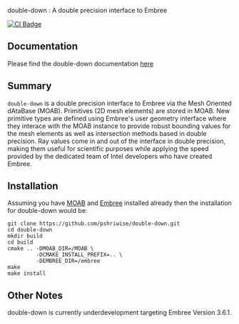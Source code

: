 double-down : A double precision interface to Embree

[![CI Badge](https://github.com/pshriwise/double-down/workflows/Double%20Down%20CI/badge.svg)](https://github.com/pshriwise/double-down/actions?query=workflow%3A%22Double+Down+CI%22)


## Documentation

Please find the double-down documentation [here](https://double-down.readthedocs.io/en/latest/)


## Summary

`double-down` is a double precision interface to Embree via the Mesh Oriented dAtaBase (MOAB). Primitives (2D mesh elements) are stored in MOAB. New primitive types are defined using Embree's user geometry interface where they interace with the MOAB instance to provide robust bounding values for the mesh elements as well as intersection methods based in double precision. Ray values come in and out of the interface in double precision, making them useful for scientific purposes while applying the speed provided by the dedicated team of Intel developers who have created Embree.

## Installation

Assuming you have [MOAB](https://bitbucket.org/fathomteam/moab.git) and
[Embree](https://github.com/embree/embree) installed already then the
installation for double-down would be:


```
git clone https://github.com/pshriwise/double-down.git
cd double-down
mkdir build
cd build
cmake .. -DMOAB_DIR=/MOAB \
         -DCMAKE_INSTALL_PREFIX=.. \
         -DEMBREE_DIR=/embree
make
make install

```

## Other Notes

double-down is currently underdevelopment targeting Embree Version 3.6.1.

